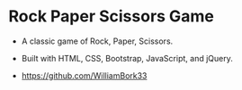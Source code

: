 # Rock Paper Scissors Game

- A classic game of Rock, Paper, Scissors.

- Built with HTML, CSS, Bootstrap, JavaScript, and jQuery.

- https://github.com/WilliamBork33
